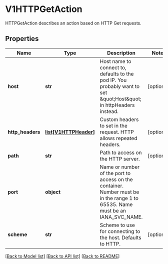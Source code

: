 # V1HTTPGetAction

HTTPGetAction describes an action based on HTTP Get requests.

## Properties
Name | Type | Description | Notes
------------ | ------------- | ------------- | -------------
**host** | **str** | Host name to connect to, defaults to the pod IP. You probably want to set \&quot;Host\&quot; in httpHeaders instead. | [optional] 
**http_headers** | [**list[V1HTTPHeader]**](V1HTTPHeader.md) | Custom headers to set in the request. HTTP allows repeated headers. | [optional] 
**path** | **str** | Path to access on the HTTP server. | [optional] 
**port** | **object** | Name or number of the port to access on the container. Number must be in the range 1 to 65535. Name must be an IANA_SVC_NAME. | 
**scheme** | **str** | Scheme to use for connecting to the host. Defaults to HTTP. | [optional] 

[[Back to Model list]](../README.md#documentation-for-models) [[Back to API list]](../README.md#documentation-for-api-endpoints) [[Back to README]](../README.md)


